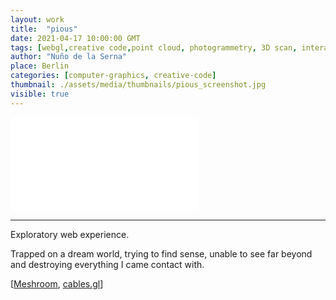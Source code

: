 ```yaml
---
layout: work
title:  "pious"
date: 2021-04-17 10:00:00 GMT
tags: [webgl,creative code,point cloud, photogrammetry, 3D scan, interactive, reactive, experience, dream,shaders,glsl,glow,render,realtime,dark,limbo,computer graphics]
author: "Nuño de la Serna"
place: Berlin
categories: [computer-graphics, creative-code]
thumbnail: ./assets/media/thumbnails/pious_screenshot.jpg
visible: true
---
```


<div class="video-responsive">
<iframe frameborder="0" src="./assets/piousjs/index.html"></iframe>
</div>

----

Exploratory web experience.

Trapped on a dream world, trying to find sense, unable to see far beyond and destroying everything I came contact with.

[[Meshroom](https://github.com/alicevision/meshroom), [cables.gl](https://cables.gl/home)]


